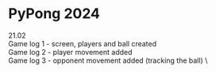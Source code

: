 # PyPong 2024


21.02 \
Game log 1 - screen, players and ball created \
Game log 2 - player movement added \
Game log 3 - opponent movement added (tracking the ball) \